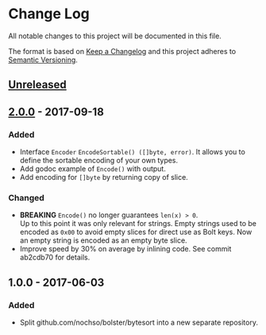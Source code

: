 # Change Log

All notable changes to this project will be documented in this file.

The format is based on [Keep a Changelog](http://keepachangelog.com/)
and this project adheres to [Semantic Versioning](http://semver.org/).

## [Unreleased]

## [2.0.0] - 2017-09-18

### Added

- Interface `Encoder` `EncodeSortable() ([]byte, error)`. It allows you to
  define the sortable encoding of your own types.
- Add godoc example of `Encode()` with output.
- Add encoding for `[]byte` by returning copy of slice.

### Changed

- **BREAKING** `Encode()` no longer guarantees `len(x) > 0`.  
  Up to this point it was only relevant for strings. Empty strings used to be
  encoded as `0x00` to avoid empty slices for direct use as Bolt keys. Now an
  empty string is encoded as an empty byte slice.
- Improve speed by 30% on average by inlining code. See commit ab2cdb70 for
  details.

## 1.0.0 - 2017-06-03

### Added

- Split github.com/nochso/bolster/bytesort into a new separate repository.

[2.0.0]: https://github.com/nochso/bytesort/compare/1.0.0...2.0.0
[Unreleased]: https://github.com/nochso/bytesort/compare/2.0.0...HEAD